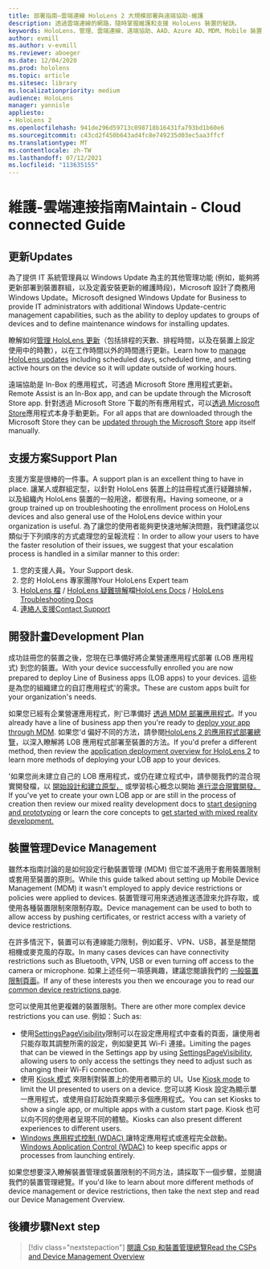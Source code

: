 ```yaml
---
title: 部署指南–雲端連線 HoloLens 2 大規模部署與遠端協助-維護
description: 透過雲端連線的網路，隨時掌握維護和支援 HoloLens 裝置的秘訣。
keywords: HoloLens、管理、雲端連線、遠端協助、AAD、Azure AD、MDM、Mobile 裝置管理
author: evmill
ms.author: v-evmill
ms.reviewer: aboeger
ms.date: 12/04/2020
ms.prod: hololens
ms.topic: article
ms.sitesec: library
ms.localizationpriority: medium
audience: HoloLens
manager: yannisle
appliesto:
- HoloLens 2
ms.openlocfilehash: 941de296d59713c098718b16431fa793bd1b60e6
ms.sourcegitcommit: c43cd2f450b643ad4fc8e749235d03ec5aa3ffcf
ms.translationtype: MT
ms.contentlocale: zh-TW
ms.lasthandoff: 07/12/2021
ms.locfileid: "113635155"
---
```

# <a name="maintain---cloud-connected-guide"></a><span data-ttu-id="85e6f-104">維護-雲端連接指南</span><span class="sxs-lookup"><span data-stu-id="85e6f-104">Maintain - Cloud connected Guide</span></span>

## <a name="updates"></a><span data-ttu-id="85e6f-105">更新</span><span class="sxs-lookup"><span data-stu-id="85e6f-105">Updates</span></span>

<span data-ttu-id="85e6f-106">為了提供 IT 系統管理員以 Windows Update 為主的其他管理功能 (例如，能夠將更新部署到裝置群組，以及定義安裝更新的維護時段)，Microsoft 設計了商務用 Windows Update。</span><span class="sxs-lookup"><span data-stu-id="85e6f-106">Microsoft designed Windows Update for Business to provide IT administrators with additional Windows Update-centric management capabilities, such as the ability to deploy updates to groups of devices and to define maintenance windows for installing updates.</span></span>

<span data-ttu-id="85e6f-107">瞭解如何[管理 HoloLens 更新](/hololens/hololens-updates)（包括排程的天數、排程時間，以及在裝置上設定使用中的時數），以在工作時間以外的時間進行更新。</span><span class="sxs-lookup"><span data-stu-id="85e6f-107">Learn how to [manage HoloLens updates](/hololens/hololens-updates) including scheduled days, scheduled time, and setting active hours on the device so it will update outside of working hours.</span></span>

<span data-ttu-id="85e6f-108">遠端協助是 In-Box 的應用程式，可透過 Microsoft Store 應用程式更新。</span><span class="sxs-lookup"><span data-stu-id="85e6f-108">Remote Assist is an In-Box app, and can be update through the Microsoft Store app.</span></span> <span data-ttu-id="85e6f-109">針對透過 Microsoft Store 下載的所有應用程式，可以[透過 Microsoft Store](/hololens/holographic-store-apps#update-apps)應用程式本身手動更新。</span><span class="sxs-lookup"><span data-stu-id="85e6f-109">For all apps that are downloaded through the Microsoft Store they can be [updated through the Microsoft Store](/hololens/holographic-store-apps#update-apps) app itself manually.</span></span>

## <a name="support-plan"></a><span data-ttu-id="85e6f-110">支援方案</span><span class="sxs-lookup"><span data-stu-id="85e6f-110">Support Plan</span></span>

<span data-ttu-id="85e6f-111">支援方案是很棒的一件事。</span><span class="sxs-lookup"><span data-stu-id="85e6f-111">A support plan is an excellent thing to have in place.</span></span> <span data-ttu-id="85e6f-112">讓某人或群組定型，以針對 HoloLens 裝置上的註冊程式進行疑難排解，以及組織內 HoloLens 裝置的一般用途，都很有用。</span><span class="sxs-lookup"><span data-stu-id="85e6f-112">Having someone, or a group trained up on troubleshooting the enrollment process on HoloLens devices and also general use of the HoloLens device within your organization is useful.</span></span> <span data-ttu-id="85e6f-113">為了讓您的使用者能夠更快速地解決問題，我們建議您以類似于下列順序的方式處理您的呈報流程：</span><span class="sxs-lookup"><span data-stu-id="85e6f-113">In order to allow your users to have the faster resolution of their issues, we suggest that your escalation process is handled in a similar manner to this order:</span></span>

1. <span data-ttu-id="85e6f-114">您的支援人員。</span><span class="sxs-lookup"><span data-stu-id="85e6f-114">Your Support desk.</span></span>
2. <span data-ttu-id="85e6f-115">您的 HoloLens 專家團隊</span><span class="sxs-lookup"><span data-stu-id="85e6f-115">Your HoloLens Expert team</span></span>
3. <span data-ttu-id="85e6f-116">[HoloLens 檔](/hololens/)  / [HoloLens 疑難排解](/hololens/hololens-troubleshooting)檔</span><span class="sxs-lookup"><span data-stu-id="85e6f-116">[HoloLens Docs](/hololens/) / [HoloLens Troubleshooting Docs](/hololens/hololens-troubleshooting)</span></span>
4. [<span data-ttu-id="85e6f-117">連絡人支援</span><span class="sxs-lookup"><span data-stu-id="85e6f-117">Contact Support</span></span>](https://support.serviceshub.microsoft.com/supportforbusiness/create?sapId=e9391227-fa6d-927b-0fff-f96288631b8f)

## <a name="development-plan"></a><span data-ttu-id="85e6f-118">開發計畫</span><span class="sxs-lookup"><span data-stu-id="85e6f-118">Development Plan</span></span>

<span data-ttu-id="85e6f-119">成功註冊您的裝置之後，您現在已準備好將企業營運應用程式部署 (LOB 應用程式) 到您的裝置。</span><span class="sxs-lookup"><span data-stu-id="85e6f-119">With your device successfully enrolled you are now prepared to deploy Line of Business apps (LOB apps) to your devices.</span></span> <span data-ttu-id="85e6f-120">這些是為您的組織建立的自訂應用程式&#39;的需求。</span><span class="sxs-lookup"><span data-stu-id="85e6f-120">These are custom apps built for your organization&#39;s needs.</span></span>

<span data-ttu-id="85e6f-121">如果您已經有企業營運應用程式，則&#39;已準備好 [透過 MDM 部署應用程式](/hololens/app-deploy-intune)。</span><span class="sxs-lookup"><span data-stu-id="85e6f-121">If you already have a line of business app then you&#39;re ready to [deploy your app through MDM](/hololens/app-deploy-intune).</span></span> <span data-ttu-id="85e6f-122">如果您&#39;d 偏好不同的方法，請參閱[HoloLens 2 的應用程式部署總覽](/hololens/app-deploy-overview)，以深入瞭解將 LOB 應用程式部署至裝置的方法。</span><span class="sxs-lookup"><span data-stu-id="85e6f-122">If you&#39;d prefer a different method, then review the [application deployment overview for HoloLens 2](/hololens/app-deploy-overview) to learn more methods of deploying your LOB app to your devices.</span></span>

<span data-ttu-id="85e6f-123">&#39;如果您尚未建立自己的 LOB 應用程式，或仍在建立程式中，請參閱我們的混合現實開發檔，以 [開始設計和建立原型，](/windows/mixed-reality/design/design) 或學習核心概念以開始 [進行混合現實開發。](/windows/mixed-reality/discover/get-started-with-mr)</span><span class="sxs-lookup"><span data-stu-id="85e6f-123">If you&#39;ve yet to create your own LOB app or are still in the process of creation then review our mixed reality development docs to [start designing and prototyping](/windows/mixed-reality/design/design) or learn the core concepts to [get started with mixed reality development.](/windows/mixed-reality/discover/get-started-with-mr)</span></span>

## <a name="device-management"></a><span data-ttu-id="85e6f-124">裝置管理</span><span class="sxs-lookup"><span data-stu-id="85e6f-124">Device Management</span></span> 

<span data-ttu-id="85e6f-125">雖然本指南討論的是如何設定行動裝置管理 (MDM) 但它並不適用于套用裝置限制或套用至裝置的原則。</span><span class="sxs-lookup"><span data-stu-id="85e6f-125">While this guide talked about setting up Mobile Device Management (MDM) it wasn't employed to apply device restrictions or policies were applied to devices.</span></span> <span data-ttu-id="85e6f-126">裝置管理可用來透過推送憑證來允許存取，或使用各種裝置限制來限制存取。</span><span class="sxs-lookup"><span data-stu-id="85e6f-126">Device management can be used to both to allow access by pushing certificates, or restrict access with a variety of device restrictions.</span></span> 

<span data-ttu-id="85e6f-127">在許多情況下，裝置可以有連線能力限制，例如藍牙、VPN、USB，甚至是關閉相機或麥克風的存取。</span><span class="sxs-lookup"><span data-stu-id="85e6f-127">In many cases devices can have connectivity restrictions such as Bluetooth, VPN, USB or even turning off access to the camera or microphone.</span></span> <span data-ttu-id="85e6f-128">如果上述任何一項感興趣，建議您閱讀我們的 [一般裝置限制頁面](hololens-common-device-restrictions.md)。</span><span class="sxs-lookup"><span data-stu-id="85e6f-128">If any of these interests you then we encourage you to read our [common device restrictions page](hololens-common-device-restrictions.md).</span></span>

<span data-ttu-id="85e6f-129">您可以使用其他更複雜的裝置限制。</span><span class="sxs-lookup"><span data-stu-id="85e6f-129">There are other more complex device restrictions you can use.</span></span> <span data-ttu-id="85e6f-130">例如：</span><span class="sxs-lookup"><span data-stu-id="85e6f-130">Such as:</span></span>

- <span data-ttu-id="85e6f-131">使用[SettingsPageVisibility](settings-uri-list.md)限制可以在設定應用程式中查看的頁面，讓使用者只能存取其調整所需的設定，例如變更其 Wi-Fi 連接。</span><span class="sxs-lookup"><span data-stu-id="85e6f-131">Limiting the pages that can be viewed in the Settings app by using [SettingsPageVisibility](settings-uri-list.md), allowing users to only access the settings they need to adjust such as changing their Wi-Fi connection.</span></span>
- <span data-ttu-id="85e6f-132">使用 [Kiosk 模式](hololens-kiosk.md) 來限制對裝置上的使用者顯示的 UI。</span><span class="sxs-lookup"><span data-stu-id="85e6f-132">Use [Kiosk mode](hololens-kiosk.md) to limit the UI presented to users on a device.</span></span> <span data-ttu-id="85e6f-133">您可以將 Kiosk 設定為顯示單一應用程式，或使用自訂起始頁來顯示多個應用程式。</span><span class="sxs-lookup"><span data-stu-id="85e6f-133">You can set Kiosks to show a single app, or multiple apps with a custom start page.</span></span> <span data-ttu-id="85e6f-134">Kiosk 也可以向不同的使用者呈現不同的體驗。</span><span class="sxs-lookup"><span data-stu-id="85e6f-134">Kiosks can also present different experiences to different users.</span></span>  
- <span data-ttu-id="85e6f-135">[Windows 應用程式控制 (WDAC) ](windows-defender-application-control-wdac.md)讓特定應用程式或進程完全啟動。</span><span class="sxs-lookup"><span data-stu-id="85e6f-135">[Windows Application Control (WDAC)](windows-defender-application-control-wdac.md) to keep specific apps or processes from launching entirely.</span></span>

<span data-ttu-id="85e6f-136">如果您想要深入瞭解裝置管理或裝置限制的不同方法，請採取下一個步驟，並閱讀我們的裝置管理總覽。</span><span class="sxs-lookup"><span data-stu-id="85e6f-136">If you'd like to learn about more different methods of device management or device restrictions, then take the next step and read our Device Management Overview.</span></span>

## <a name="next-step"></a><span data-ttu-id="85e6f-137">後續步驟</span><span class="sxs-lookup"><span data-stu-id="85e6f-137">Next step</span></span>

> [!div class="nextstepaction"]
> [<span data-ttu-id="85e6f-138">閱讀 Csp 和裝置管理總覽</span><span class="sxs-lookup"><span data-stu-id="85e6f-138">Read the CSPs and Device Management Overview</span></span>](hololens-csp-policy-overview.md)